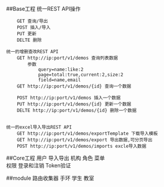 ##Base工程
    统一REST API操作
    
        GET 查询/导出
        POST 插入/导入
        PUT 更新
        DELTE 删除
        
    统一的增删查改REST API
        GET http://ip:port/v1/demos 查询列表数据
            参数
                query=name:like:2
                page=total:true,current:2,size:2
                field=name,email
        GET http://ip:port/v1/demos/{id} 查询一个数据
        
        POST http://ip:port/v1/demos 插入一个数据
        PUT http://ip:port/v1/demos/{id} 更新一个数据
        DELTE http://ip:port/v1/demos/{id} 删除一个数据
            

    统一的excel导入导出REST API
        GET http://ip:port/v1/demos/exportTemplate 下载导入模板
        GET http://ip:port/v1/demos/export 导出数据,可分页导出
        POST http://ip:port/v1/demos/imports excle导入数据
    
##Core工程
    用户
        导入导出
    机构
    角色
    菜单  
    权限
        登录和注销
        Token验证
     

##module
    路由收集器
    手环
    学生
    教室
            